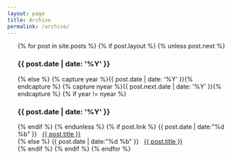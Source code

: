```yaml
---
layout: page
title: Archive
permalink: /archive/
---
```



<ul>
  {% for post in site.posts %}
    {% if post.layout %}
    {% unless post.next %}
      <h3>{{ post.date | date: '%Y' }}</h3>
    {% else %}
      {% capture year %}{{ post.date | date: '%Y' }}{% endcapture %}
      {% capture nyear %}{{ post.next.date | date: '%Y' }}{% endcapture %}
      {% if year != nyear %}
        <br>
        <h3>{{ post.date | date: '%Y' }}</h3>
      {% endif %}
    {% endunless %}
    {% if post.link %}
    <time>{{ post.date | date:"%d %b" }}</time>&nbsp;&nbsp;&nbsp;<a href="{{ post.link }}">{{ post.title }}</a><br>
       {% else %}
    <time>{{ post.date | date:"%d %b" }}</time>&nbsp;&nbsp;&nbsp;<a href="{{ post.url }}">{{ post.title }}</a><br>
    {% endif %}
   {% endif %}
  {% endfor %}
</ul>
